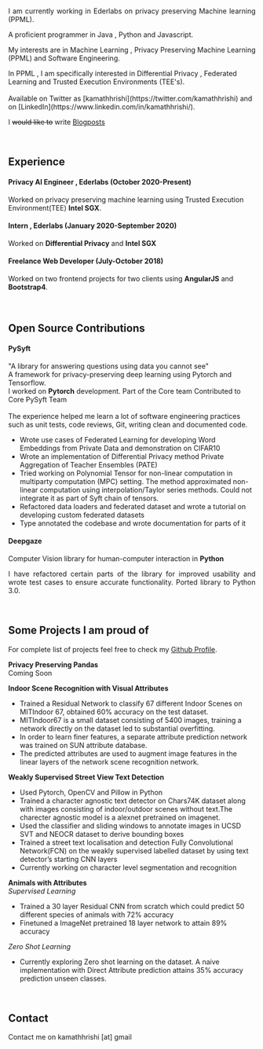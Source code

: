 <br/>
<p style='text-align: justify;'>I am currently working in Ederlabs on privacy preserving Machine learning (PPML).</p>
A proficient programmer in Java , Python and Javascript. 
<br/>
<p style='text-align: justify;'>My interests are in Machine Learning , Privacy Preserving Machine Learning (PPML) and Software Engineering.</p>
In PPML , I am specifically interested in Differential Privacy , Federated Learning and Trusted Execution Environments (TEE's). 
<br/>
<br/>
Available on Twitter as [kamathhrishi](https://twitter.com/kamathhrishi) and on [LinkedIn](https://www.linkedin.com/in/kamathhrishi/).
<p>I <s>would like to</s> write <a href="https://kamathhrishi.github.io/" target="_blank">Blogposts</a></p>
<br/> 

## Experience

#### Privacy AI Engineer , Ederlabs  (October 2020-Present)
Worked on privacy preserving machine learning using Trusted Execution Environment(TEE) **Intel SGX**. 

#### Intern , Ederlabs  (January 2020-September 2020)
Worked on **Differential Privacy** and **Intel SGX**

#### Freelance Web Developer  (July-October 2018)
Worked on two frontend projects for two clients using **AngularJS** and **Bootstrap4**. 
<br/>
<br/>
<br/>
## Open Source Contributions

#### PySyft
"A library for answering questions using data you cannot see"
<br/>
A framework for privacy-preserving deep learning using Pytorch and Tensorflow.
<br/>
I worked on **Pytorch** development.
Part of the Core team
Contributed to Core PySyft Team
<br/>
<br/>
The experience helped me learn a lot of software engineering practices such as unit tests, code reviews, Git, writing clean and documented code.
<br/>
- Wrote use cases of Federated Learning for developing Word Embeddings from Private Data and demonstration on CIFAR10
- Wrote an implementation of Differential Privacy method Private Aggregation of Teacher Ensembles (PATE)
- Tried working on Polynomial Tensor for non-linear computation in multiparty computation (MPC) setting. The method approximated non-linear computation using interpolation/Taylor series methods. Could not integrate it as part of Syft chain of tensors.
- Refactored data loaders and federated dataset and wrote a tutorial on developing custom federated datasets
- Type annotated the codebase and wrote documentation for parts of it


#### Deepgaze
Computer Vision library for human-computer interaction in **Python**
<br/>
<p style='text-align: justify;'>
I have refactored certain parts of the library for improved usability and wrote test cases to ensure accurate functionality. Ported library to Python 3.0.
</p>

<br/>

## Some Projects I am proud of

For complete list of projects feel free to check my [Github Profile](https://github.com/kamathhrishi).

**Privacy Preserving Pandas**
<br/>
Coming Soon

**Indoor Scene Recognition with Visual Attributes**
<br/>
- Trained a Residual Network to classify 67 different Indoor Scenes on MITIndoor 67, obtained 60% accuracy on the test dataset.
- MITIndoor67 is a small dataset consisting of 5400 images, training a network directly on the dataset led to substantial overfitting. 
- In order to learn finer features, a separate attribute prediction network was trained on SUN attribute database.
- The predicted attributes are used to augment image features in the linear layers of the network scene recognition network.

**Weakly Supervised Street View Text Detection**
<br/>
- Used Pytorch, OpenCV and Pillow in Python 
- Trained a character agnostic text detector on Chars74K dataset along with images consisting of indoor/outdoor scenes without text.The charecter agnostic model is  a alexnet pretrained on imagenet. 
- Used the classifier and sliding windows to annotate images in UCSD SVT and NEOCR dataset to derive bounding boxes 
- Trained a street text localisation and detection Fully Convolutional Network(FCN) on the weakly supervised labelled dataset by using text detector’s starting CNN layers 
- Currently working on character level segmentation and recognition 

**Animals with Attributes**
<br/>
*Supervised Learning*
<br/>

- Trained a 30 layer Residual CNN from scratch which could predict 50 different species of animals with 72% accuracy
- Finetuned a ImageNet pretrained 18 layer network to attain 89% accuracy 

*Zero Shot Learning*
<br/>

- Currently exploring Zero shot learning on the dataset. A naive implementation with Direct Attribute prediction attains 35% accuracy prediction unseen classes. 

<br/>

## Contact
Contact me on kamathhrishi [at] gmail <dot com>
